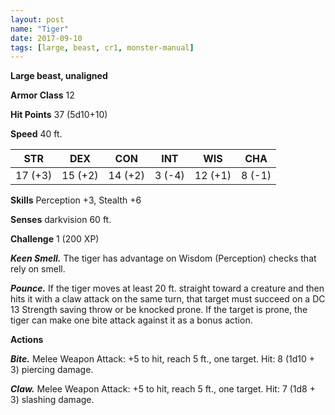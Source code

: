 ```yaml
---
layout: post
name: "Tiger"
date: 2017-09-10
tags: [large, beast, cr1, monster-manual]
---
```


**Large beast, unaligned**

**Armor Class** 12

**Hit Points** 37 (5d10+10)

**Speed** 40 ft.

|   STR   |   DEX   |   CON   |   INT   |   WIS   |   CHA   |
|:-----:|:-----:|:-----:|:-----:|:-----:|:-----:|
| 17 (+3) | 15 (+2) | 14 (+2) | 3 (-4) | 12 (+1) | 8 (-1) |

**Skills** Perception +3, Stealth +6

**Senses** darkvision 60 ft.

**Challenge** 1 (200 XP)

***Keen Smell.*** The tiger has advantage on Wisdom (Perception) checks that rely on smell.

***Pounce.*** If the tiger moves at least 20 ft. straight toward a creature and then hits it with a claw attack on the same turn, that target must succeed on a DC 13 Strength saving throw or be knocked prone. If the target is prone, the tiger can make one bite attack against it as a bonus action.

**Actions**

***Bite.*** Melee Weapon Attack: +5 to hit, reach 5 ft., one target. Hit: 8 (1d10 + 3) piercing damage.

***Claw.*** Melee Weapon Attack: +5 to hit, reach 5 ft., one target. Hit: 7 (1d8 + 3) slashing damage.

